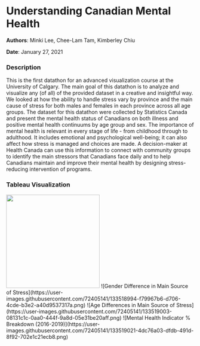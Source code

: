 # Understanding Canadian Mental Health
**Authors**: Minki Lee, Chee-Lam Tam, Kimberley Chiu

**Date**: January 27, 2021

### Description

This is the first datathon for an advanced visualization course at the University of Calgary. The main goal of this datathon is to analyze and visualize any (of all) of the provided dataset in a creative and insightful way. We looked at how the ability to handle stress vary by province and the main cause of stress for both males and females in each province across all age groups. The dataset for this datathon were collected by Statistics Canada and present the mental health status of Canadians on both illness and positive mental health continuums by age group and sex. The importance of mental health is relevant in every stage of life - from childhood through to adulthood. It includes emotional and psychological well-being; it can also affect how stress is managed and choices are made. A decision-maker at Health Canada can use this information to connect with community groups to identify the main stressors that Canadians face daily and to help Canadians maintain and improve their mental health by designing stress-reducing intervention of programs.

### Tableau Visualization
<img src="https://user-images.githubusercontent.com/72405141/133518978-a08b763a-cb3a-4f2f-b808-7ea80bab367a.png" width = "250" height = "250">
![Gender Difference in Main Source of Stress](https://user-images.githubusercontent.com/72405141/133518994-f79967b6-d706-4cde-b3e2-a40d9537317a.png)
![Age Differences in Main Source of Stress](https://user-images.githubusercontent.com/72405141/133519003-08131c1c-0aa0-444f-9a8d-05e31be20aff.png)
![Mental Health Indicator % Breakdown (2016-2019)](https://user-images.githubusercontent.com/72405141/133519021-4dc76a03-dfdb-491d-8f92-702e1c21ecb8.png)
